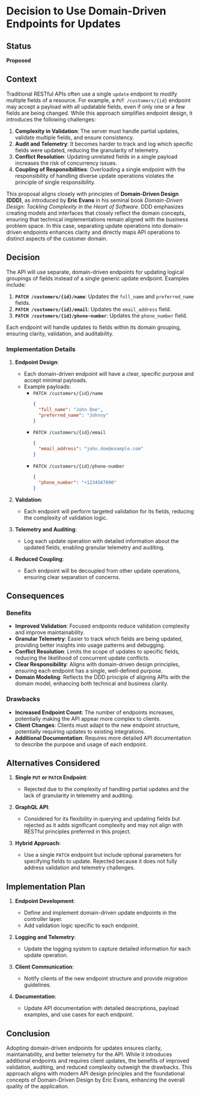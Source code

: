 # Decision to Use Domain-Driven Endpoints for Updates

## Status

**Proposed**

## Context

Traditional RESTful APIs often use a single `update` endpoint to modify multiple fields of a resource. For example, a `PUT /customers/{id}` endpoint may accept a payload with all updatable fields, even if only one or a few fields are being changed. While this approach simplifies endpoint design, it introduces the following challenges:

1. **Complexity in Validation**: The server must handle partial updates, validate multiple fields, and ensure consistency.
2. **Audit and Telemetry**: It becomes harder to track and log which specific fields were updated, reducing the granularity of telemetry.
3. **Conflict Resolution**: Updating unrelated fields in a single payload increases the risk of concurrency issues.
4. **Coupling of Responsibilities**: Overloading a single endpoint with the responsibility of handling diverse update operations violates the principle of single responsibility.

This proposal aligns closely with principles of **Domain-Driven Design (DDD)**, as introduced by **Eric Evans** in his seminal book *Domain-Driven Design: Tackling Complexity in the Heart of Software*. DDD emphasizes creating models and interfaces that closely reflect the domain concepts, ensuring that technical implementations remain aligned with the business problem space. In this case, separating update operations into domain-driven endpoints enhances clarity and directly maps API operations to distinct aspects of the customer domain.

## Decision

The API will use separate, domain-driven endpoints for updating logical groupings of fields instead of a single generic update endpoint. Examples include:

1. **`PATCH /customers/{id}/name`**: Updates the `full_name` and `preferred_name` fields.
2. **`PATCH /customers/{id}/email`**: Updates the `email_address` field.
3. **`PATCH /customers/{id}/phone-number`**: Updates the `phone_number` field.

Each endpoint will handle updates to fields within its domain grouping, ensuring clarity, validation, and auditability.

### Implementation Details

1. **Endpoint Design**:
   - Each domain-driven endpoint will have a clear, specific purpose and accept minimal payloads.
   - Example payloads:
      - `PATCH /customers/{id}/name`
        ```json
        {
          "full_name": "John Doe",
          "preferred_name": "Johnny"
        }
        ```
      - `PATCH /customers/{id}/email`
        ```json
        {
          "email_address": "john.doe@example.com"
        }
        ```
      - `PATCH /customers/{id}/phone-number`
        ```json
        {
          "phone_number": "+1234567890"
        }
        ```

2. **Validation**:
   - Each endpoint will perform targeted validation for its fields, reducing the complexity of validation logic.

3. **Telemetry and Auditing**:
   - Log each update operation with detailed information about the updated fields, enabling granular telemetry and auditing.

4. **Reduced Coupling**:
   - Each endpoint will be decoupled from other update operations, ensuring clear separation of concerns.

## Consequences

### Benefits

- **Improved Validation**: Focused endpoints reduce validation complexity and improve maintainability.
- **Granular Telemetry**: Easier to track which fields are being updated, providing better insights into usage patterns and debugging.
- **Conflict Resolution**: Limits the scope of updates to specific fields, reducing the likelihood of concurrent update conflicts.
- **Clear Responsibility**: Aligns with domain-driven design principles, ensuring each endpoint has a single, well-defined purpose.
- **Domain Modeling**: Reflects the DDD principle of aligning APIs with the domain model, enhancing both technical and business clarity.

### Drawbacks

- **Increased Endpoint Count**: The number of endpoints increases, potentially making the API appear more complex to clients.
- **Client Changes**: Clients must adapt to the new endpoint structure, potentially requiring updates to existing integrations.
- **Additional Documentation**: Requires more detailed API documentation to describe the purpose and usage of each endpoint.

## Alternatives Considered

1. **Single `PUT` or `PATCH` Endpoint**:
   - Rejected due to the complexity of handling partial updates and the lack of granularity in telemetry and auditing.

2. **GraphQL API**:
   - Considered for its flexibility in querying and updating fields but rejected as it adds significant complexity and may not align with RESTful principles preferred in this project.

3. **Hybrid Approach**:
   - Use a single `PATCH` endpoint but include optional parameters for specifying fields to update. Rejected because it does not fully address validation and telemetry challenges.

## Implementation Plan

1. **Endpoint Development**:
   - Define and implement domain-driven update endpoints in the controller layer.
   - Add validation logic specific to each endpoint.

2. **Logging and Telemetry**:
   - Update the logging system to capture detailed information for each update operation.

3. **Client Communication**:
   - Notify clients of the new endpoint structure and provide migration guidelines.

4. **Documentation**:
   - Update API documentation with detailed descriptions, payload examples, and use cases for each endpoint.

## Conclusion

Adopting domain-driven endpoints for updates ensures clarity, maintainability, and better telemetry for the API. While it introduces additional endpoints and requires client updates, the benefits of improved validation, auditing, and reduced complexity outweigh the drawbacks. This approach aligns with modern API design principles and the foundational concepts of Domain-Driven Design by Eric Evans, enhancing the overall quality of the application.
